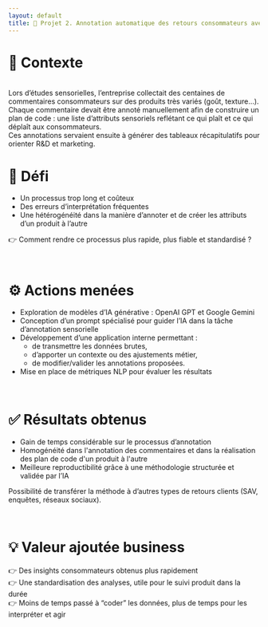 ```yaml
---
layout: default
title: 🤖 Projet 2. Annotation automatique des retours consommateurs avec l’IA
---
```



# 🔎 Contexte
<br>
Lors d’études sensorielles, l’entreprise collectait des centaines de commentaires consommateurs sur des produits très variés (goût, texture…).<br>
Chaque commentaire devait être annoté manuellement afin de construire un plan de code : une liste d’attributs sensoriels reflétant ce qui plaît et ce qui déplaît aux consommateurs.<br>
Ces annotations servaient ensuite à générer des tableaux récapitulatifs pour orienter R&D et marketing.

<br>

# 🎯 Défi

- Un processus trop long et coûteux
- Des erreurs d’interprétation fréquentes
- Une hétérogénéité dans la manière d’annoter et de créer les attributs d’un produit à l’autre

👉 Comment rendre ce processus plus rapide, plus fiable et standardisé ?

<br>

# ⚙️ Actions menées

- Exploration de modèles d’IA générative : OpenAI GPT et Google Gemini
- Conception d’un prompt spécialisé pour guider l’IA dans la tâche d’annotation sensorielle
- Développement d’une application interne permettant :
    - de transmettre les données brutes,
    - d’apporter un contexte ou des ajustements métier,
    - de modifier/valider les annotations proposées.
- Mise en place de métriques NLP pour évaluer les résultats

<br>

# ✅ Résultats obtenus

- Gain de temps considérable sur le processus d’annotation
- Homogénéité dans l'annotation des commentaires et dans la réalisation des plan de code d'un produit à l'autre
- Meilleure reproductibilité grâce à une méthodologie structurée et validée par l’IA

Possibilité de transférer la méthode à d’autres types de retours clients (SAV, enquêtes, réseaux sociaux).

<br>

# 💡 Valeur ajoutée business

👉 Des insights consommateurs obtenus plus rapidement <br>
👉 Une standardisation des analyses, utile pour le suivi produit dans la durée <br>
👉 Moins de temps passé à “coder” les données, plus de temps pour les interpréter et agir